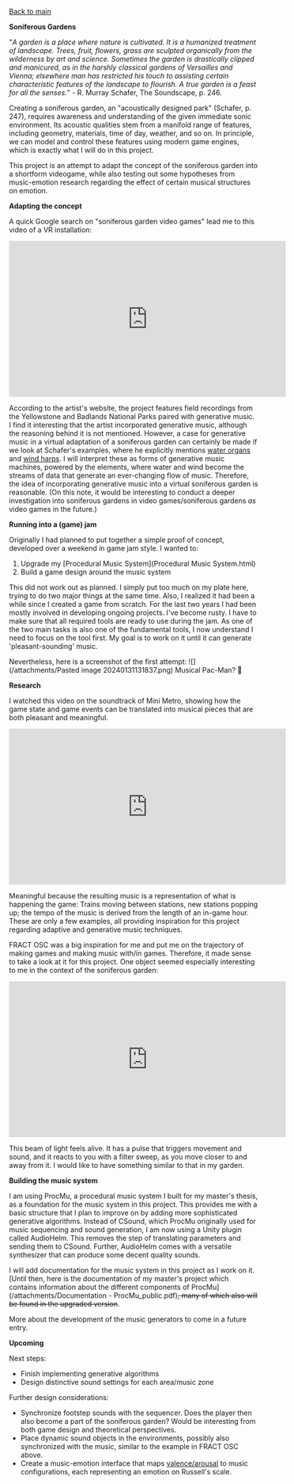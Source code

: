 [Back to main](index.html)


**Soniferous Gardens**

"*A garden is a place where nature is cultivated. It is a humanized treatment of landscape. Trees, fruit, flowers, grass are sculpted organically from the wilderness by art and science. Sometimes the garden is drastically clipped and manicured, as in the harshly classical gardens of Versailles and Vienna; elsewhere man has restricted his touch to assisting certain characteristic features of the landscape to flourish. A true garden is a feast for all the senses.*" - R. Murray Schafer, The Soundscape, p. 246.

Creating a soniferous garden, an "acoustically designed park" (Schafer, p. 247), requires awareness and understanding of the given immediate sonic environment. Its acoustic qualities stem from a manifold range of features, including geometry, materials, time of day, weather, and so on.
In principle, we can model and control these features using modern game engines, which is exactly what I will do in this project.

This project is an attempt to adapt the concept of the soniferous garden into a shortform videogame, while also testing out some hypotheses from music-emotion research regarding the effect of certain musical structures on emotion.


**Adapting the concept**

A quick Google search on "soniferous garden video games" lead me to this video of a VR installation:

<iframe width="560" height="315" src="https://www.youtube.com/embed/UY9Jn-PLcxo?si=1IKILycBeK1qzpYH" title="YouTube video player" frameborder="0" allow="accelerometer; autoplay; clipboard-write; encrypted-media; gyroscope; picture-in-picture; web-share" allowfullscreen></iframe>

According to the artist's website, the project features field recordings from the Yellowstone and Badlands National Parks paired with generative music. I find it interesting that the artist incorporated generative music, although the reasoning behind it is not mentioned. However, a case for generative music in a virtual adaptation of a soniferous garden can certainly be made if we look at Schafer's examples, where he explicitly mentions [water organs](https://www.youtube.com/watch?v=n86pF-wQKrw) and [wind harps](https://www.youtube.com/watch?v=pFBKgCk_Uzg). I will interpret these as forms of generative music machines, powered by the elements, where water and wind become the streams of data that generate an ever-changing flow of music. Therefore, the idea of incorporating generative music into a virtual soniferous garden is reasonable.
(On this note, it would be interesting to conduct a deeper investigation into soniferous gardens in video games/soniferous gardens *as* video games in the future.)


**Running into a (game) jam**

Originally I had planned to put together a simple proof of concept, developed over a weekend in game jam style. I wanted to: 
1. Upgrade my [Procedural Music System](Procedural Music System.html)
2. Build a game design around the music system

This did not work out as planned. I simply put too much on my plate here, trying to do two major things at the same time. Also, I realized it had been a while since I created a game from scratch. For the last two years I had been mostly involved in developing ongoing projects. I've become rusty. I have to make sure that all required tools are ready to use during the jam. As one of the two main tasks is also one of the fundamental tools, I now understand I need to focus on the tool first. My goal is to work on it until it can generate 'pleasant-sounding' music.

Nevertheless, here is a screenshot of the first attempt:
![](/attachments/Pasted image 20240131131837.png)
Musical Pac-Man? 🤔


**Research**

I watched this video on the soundtrack of Mini Metro, showing how the game state and game events can be translated into musical pieces that are both pleasant and meaningful.

<iframe width="560" height="315" src="https://www.youtube.com/embed/FgV4hSfsl00?si=YH8Y7CDZNEIfqMTR" title="YouTube video player" frameborder="0" allow="accelerometer; autoplay; clipboard-write; encrypted-media; gyroscope; picture-in-picture; web-share" allowfullscreen></iframe>

Meaningful because the resulting music is a representation of what is happening the game: Trains moving between stations, new stations popping up; the tempo of the music is derived from the length of an in-game hour. These are only a few examples, all providing inspiration for this project regarding adaptive and generative music techniques.

FRACT OSC was a big inspiration for me and put me on the trajectory of making games and making music with/in games. Therefore, it made sense to take a look at it for this project. One object seemed especially interesting to me in the context of the soniferous garden:

<iframe width="560" height="315" src="https://www.youtube.com/embed/lP7U9JQcvBY?si=T61a09Pfqw0SObsS" title="YouTube video player" frameborder="0" allow="accelerometer; autoplay; clipboard-write; encrypted-media; gyroscope; picture-in-picture; web-share" allowfullscreen></iframe>

This beam of light feels alive. It has a pulse that triggers movement and sound, and it reacts to you with a filter sweep, as you move closer to and away from it. I would like to have something similar to that in my garden.


**Building the music system**

I am using ProcMu, a procedural music system I built for my master's thesis, as a foundation for the music system in this project. This provides me with a basic structure that I plan to improve on by adding more sophisticated generative algorithms. Instead of CSound, which ProcMu originally used for music sequencing and sound generation, I am now using a Unity plugin called AudioHelm. This removes the step of translating parameters and sending them to CSound. Further, AudioHelm comes with a versatile synthesizer that can produce some decent quality sounds.

I will add documentation for the music system in this project as I work on it. [Until then, here is the documentation of my master's project which contains information about the different components of ProcMu](/attachments/Documentation - ProcMu_public.pdf)~~, many of which also will be found in the upgraded version~~.


More about the development of the music generators to come in a future entry.


**Upcoming**

Next steps:
- Finish implementing generative algorithms
- Design distinctive sound settings for each area/music zone

Further design considerations:
- Synchronize footstep sounds with the sequencer. Does the player then also become a part of the soniferous garden? Would be interesting from both game design and theoretical perspectives.
- Place dynamic sound objects in the environments, possibly also synchronized with the music, similar to the example in FRACT OSC above.
- Create a music-emotion interface that maps [valence/arousal](https://www.ncbi.nlm.nih.gov/pmc/articles/PMC2367156/) to music configurations, each representing an emotion on Russell's scale.
